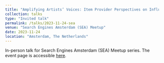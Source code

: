 ```yaml
---
title: "Amplifying Artists’ Voices​: Item Provider Perspectives on Influence and Fairness​ of Music Streaming Platforms​"
collection: talks
type: "Invited talk"
permalink: /talks/2023-11-24-sea
venue: "Search Engines Amsterdam (SEA) Meetup"
date: 2023-11-24
location: "Amsterdam, The Netherlands"
---
```


In-person talk for Search Engines Amsterdam (SEA) Meetup series.
The event page is accessible [here](https://www.meetup.com/sea-search-engines-amsterdam/events/297375709/).
